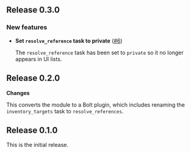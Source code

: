 ## Release 0.3.0

### New features

* **Set `resolve_reference` task to private** ([#6](https://github.com/puppetlabs/puppetlabs-azure_inventory/pulls/6))

    The `resolve_reference` task has been set to `private` so it no longer appears in UI lists.

## Release 0.2.0

**Changes**

This converts the module to a Bolt plugin, which includes renaming the `inventory_targets` task to `resolve_references`.

## Release 0.1.0

This is the initial release.
